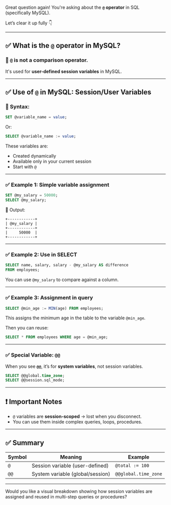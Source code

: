 Great question again! You're asking about the **`@` operator** in SQL (specifically MySQL).

Let’s clear it up fully 👇

---

## ✅ What is the `@` operator in MySQL?

### 🔹 `@` is **not a comparison operator**.

It's used for **user-defined session variables** in MySQL.

---

## ✅ Use of `@` in MySQL: Session/User Variables

### 🔹 Syntax:

```sql
SET @variable_name = value;
```

Or:

```sql
SELECT @variable_name := value;
```

These variables are:

* Created dynamically
* Available only in your current session
* Start with `@`

---

### ✅ Example 1: Simple variable assignment

```sql
SET @my_salary = 50000;
SELECT @my_salary;
```

📌 Output:

```
+------------+
| @my_salary |
+------------+
|     50000  |
+------------+
```

---

### ✅ Example 2: Use in SELECT

```sql
SELECT name, salary, salary - @my_salary AS difference
FROM employees;
```

You can use `@my_salary` to compare against a column.

---

### ✅ Example 3: Assignment in query

```sql
SELECT @min_age := MIN(age) FROM employees;
```

This assigns the minimum age in the table to the variable `@min_age`.

Then you can reuse:

```sql
SELECT * FROM employees WHERE age = @min_age;
```

---

### ✅ Special Variable: `@@`

When you see **`@@`**, it’s for **system variables**, not session variables.

```sql
SELECT @@global.time_zone;
SELECT @@session.sql_mode;
```

---

## ❗ Important Notes

* `@` variables are **session-scoped** → lost when you disconnect.
* You can use them inside complex queries, loops, procedures.

---

## ✅ Summary

| Symbol | Meaning                          | Example              |
| ------ | -------------------------------- | -------------------- |
| `@`    | Session variable (user-defined)  | `@total := 100`      |
| `@@`   | System variable (global/session) | `@@global.time_zone` |

---

Would you like a visual breakdown showing how session variables are assigned and reused in multi-step queries or procedures?
